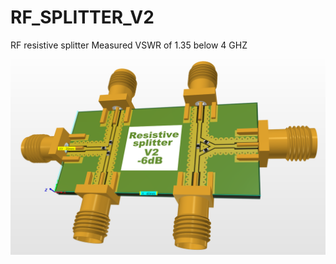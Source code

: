 # RF_SPLITTER_V2
RF resistive splitter
Measured VSWR of 1.35 below 4 GHZ

![Layout](Layout.png?raw=true "Layout")


